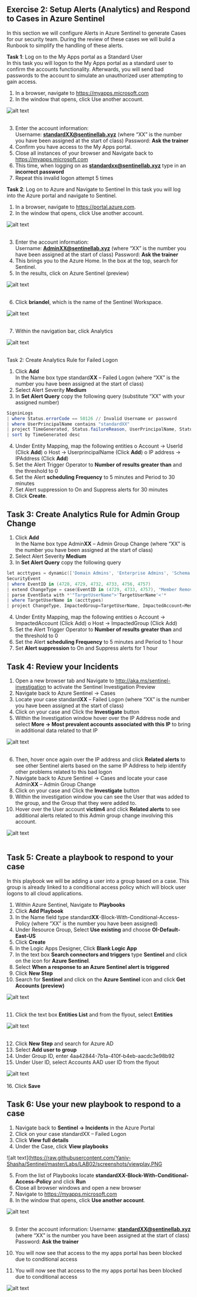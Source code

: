 ## Exercise 2: Setup Alerts (Analytics) and Respond to Cases in Azure Sentinel
In this section we will configure Alerts in Azure Sentinel to generate Cases for our security team.  During the review of these cases we will build a Runbook to simplify the handling of these alerts.<br>

**Task 1**: Log on to the My Apps portal as a Standard User<br>
In this task you will logon to the My Apps portal as a standard user to confirm the accounts functionality.  Afterwards, you will send bad passwords to the account to simulate an unauthorized user attempting to gain access.
1.	In a browser, navigate to https://myapps.microsoft.com
2.	In the window that opens, click Use another account. 

![alt text](https://raw.githubusercontent.com/Yaniv-Shasha/Sentinel/master/Labs/LAB02/screenshots/login.PNG
)<br><br>

3.	Enter the account information:<br>
Username: **standardXX@sentinellab.xyz** (where “XX” is the number you have been assigned at the start of class)
Password: **Ask the trainer**
4.	Confirm you have access to the My Apps portal.
5.	Close all instances of your browser and Navigate back to https://myapps.microsoft.com
6.	This time, when logging on as **standardxx@sentinellab.xyz** type in an **incorrect password**
7.	Repeat this invalid logon attempt 5 times

**Task 2**: Log on to Azure and Navigate to Sentinel
In this task you will log into the Azure portal and navigate to Sentinel.
1.	In a browser, navigate to https://portal.azure.com.
2.	In the window that opens, click Use another account. 

![alt text](https://raw.githubusercontent.com/Yaniv-Shasha/Sentinel/master/Labs/LAB02/screenshots/login.PNG
)<br><br>

3.	Enter the account information:<br>
Username: **AdminXX@sentinellab.xyz** (where “XX” is the number you have been assigned at the start of class)
Password: **Ask the trainer**
4.	This brings you to the Azure Home. In the box at the top, search for Sentinel.
5.	In the results, click on Azure Sentinel (preview)

![alt text](https://raw.githubusercontent.com/Yaniv-Shasha/Sentinel/master/Labs/LAB01/screenshots/portal2.PNG
)<br><br>

6.	Click **briandel**, which is the name of the Sentinel Workspace.

![alt text](https://raw.githubusercontent.com/Yaniv-Shasha/Sentinel/master/Labs/LAB01/screenshots/workspace.PNG
)<br><br>

7.	Within the navigation bar, click Analytics

![alt text](https://raw.githubusercontent.com/Yaniv-Shasha/Sentinel/master/Labs/LAB02/screenshots/analytics.png
)<br><br>

Task 2: Create Analytics Rule for Failed Logon
1.	Click **Add**<br>
In the Name box type standard**XX** – Failed Logon (where “XX” is the number you have been assigned at the start of class)<br>
2.	Select Alert Severity **Medium**
3.	In **Set Alert Query** copy the following query (substitute “XX” with your assigned number)
```powershell
SigninLogs
| where Status.errorCode == 50126 // Invalid Username or password
| where UserPrincipalName contains "standardXX" 
| project TimeGenerated, Status.failureReason, UserPrincipalName, Status.errorCode, UserId, IPAddress 
| sort by TimeGenerated desc
```

4.	Under Entity Mapping, map the following entities
o	Account -> UserId (Click **Add**)
o	Host -> UserprincipalName (Click **Add**)
o	IP address -> IPAddress (Click **Add**)
5.	Set the Alert Trigger Operator to **Number of results greater than** and the threshold to 0
6.	Set the Alert **scheduling Frequency** to 5 minutes and Period to 30 minutes
7.	Set Alert suppression to On and Suppress alerts for 30 minutes
8.	Click **Create**.

## Task 3: Create Analytics Rule for Admin Group Change
1.	Click **Add**<br>
In the Name box type Admin**XX** – Admin Group Change (where “XX” is the number you have been assigned at the start of class)
2.	Select Alert Severity **Medium**
3.	In **Set Alert Query** copy the following query
```powershell
let accttypes = dynamic(['Domain Admins', 'Enterprise Admins', 'Schema Admins', 'Administrators' , 'Account Operators' , 'Backup Operators' , 'Print Operators' , 'Server Operators' , 'Domain Controllers' , 'Read-only Domain Controllers' , 'Group Policy Creator Owners' , 'Cryptographic Operators']);
SecurityEvent 
| where EventID in (4728, 4729, 4732, 4733, 4756, 4757)
| extend ChangeType = case(EventID in (4729, 4733, 4757), "Member Removed", "Member Added") 
| parse EventData with *'"TargetUserName">'TargetUserName'<'*
| where TargetUserName in (accttypes)
| project ChangeType, ImpactedGroup=TargetUserName, ImpactedAccount=MemberName, ChangeMaker=Account, DC=Computer
```

4.	Under Entity Mapping, map the following entities
o	Account -> ImpactedAccount (Click Add)
o	Host -> ImpactedGroup (Click Add)
5.	Set the Alert Trigger Operator to **Number of results greater than** and the threshold to 0
6.	Set the Alert **scheduling Frequency** to 5 minutes and Period to 1 hour
7.	Set **Alert suppression** to On and Suppress alerts for 1 hour

## Task 4: Review your Incidents
1.	Open a new browser tab and Navigate to http://aka.ms/sentinel-investigation to activate the Sentinel Investigation Preview<br>
2.	Navigate back to Azure Sentinel -> Cases
3.	Locate your case standard**XX** – Failed Logon (where “XX” is the number you have been assigned at the start of class)
4.	Click on your case and Click the **Investigate** button
5.	Within the Investigation window hover over the IP Address node and select **More -> Most prevalent accounts associated with this IP** to bring in additional data related to that IP<br>

![alt text](https://raw.githubusercontent.com/Yaniv-Shasha/Sentinel/master/Labs/LAB02/screenshots/invest01.PNG
)<br><br>

6.	Then, hover once again over the IP address and click **Related alerts** to see other Sentinel alerts based on the same IP Address to help identify other problems related to this bad logon<br>
7.	Navigate back to Azure Sentinel -> Cases and locate your case Admin**XX** – Admin Group Change
8.	Click on your case and Click the **Investigate** button
9.	Within the investigation window you can see the User that was added to the group, and the Group that they were added to.
10.	Hover over the User account **victim4** and click **Related alerts** to see additional alerts related to this Admin group change involving this account.

![alt text](https://raw.githubusercontent.com/Yaniv-Shasha/Sentinel/master/Labs/LAB02/screenshots/invest02.PNG
)<br><br>

## Task 5: Create a playbook to respond to your case
In this playbook we will be adding a user into a group based on a case.  This group is already linked to a conditional access policy which will block user logons to all cloud applications.

1.	Within Azure Sentinel, Navigate to **Playbooks**
2.	Click **Add Playbook**
3.	In the Name field type standard**XX**-Block-With-Conditional-Access-Policy (where “XX” is the number you have been assigned)
4.	Under Resource Group, Select **Use existing** and choose **OI-Default-East-US**
5.	Click **Create**
6.	In the Logic Apps Designer, Click **Blank Logic App**
7.	In the text box **Search connectors and triggers** type **Sentinel** and click on the icon for **Azure Sentinel**.
8.	Select **When a response to an Azure Sentinel alert is triggered**
9.	Click **New Step**
10.	Search for **Sentinel** and click on the **Azure Sentinel** icon and click **Get Accounts (preview)**

![alt text](https://raw.githubusercontent.com/Yaniv-Shasha/Sentinel/master/Labs/LAB02/screenshots/play01.PNG
)<br><br>

11.	Click the text box **Entities List** and from the flyout, select **Entities**

![alt text](https://raw.githubusercontent.com/Yaniv-Shasha/Sentinel/master/Labs/LAB02/screenshots/entat01.PNG
)<br><br>

12.	Click **New Step** and search for Azure AD
13.	Select **Add user to group**
14.	Under Group ID, enter 4aa42844-7b1a-410f-b4eb-aacdc3e98b92
15.	Under User ID, select Accounts AAD user ID from the flyout

![alt text](https://raw.githubusercontent.com/Yaniv-Shasha/Sentinel/master/Labs/LAB02/screenshots/accountAAD.PNG
)<br><br>
16.	Click **Save**

## Task 6: Use your new playbook to respond to a case
1.	Navigate back to **Sentinel -> Incidents** in the Azure Portal
2.	Click on your case standardXX – Failed Logon
3.	Click **View full details**
4.	Under the Case, click **View playbooks**

![alt text](https://raw.githubusercontent.com/Yaniv-Shasha/Sentinel/master/Labs/LAB02/screenshots/viewplay.PNG

5.	From the list of Playbooks locate **standardXX-Block-With-Conditional-Access-Policy** and click **Run**
6.	Close all browser windows and open a new browser
7.	Navigate to https://myapps.microsoft.com
8.	In the window that opens, click **Use another account**. 

![alt text](https://raw.githubusercontent.com/Yaniv-Shasha/Sentinel/master/Labs/LAB02/screenshots/login.PNG
)<br><br>

9.	Enter the account information:
Username: **standardXX@sentinellab.xyz** (where “XX” is the number you have been assigned at the start of class)
Password: **Ask the trainer**
10.	You will now see that access to the my apps portal has been blocked due to conditional access

10.	You will now see that access to the my apps portal has been blocked due to conditional access

![alt text](https://raw.githubusercontent.com/Yaniv-Shasha/Sentinel/master/Labs/LAB02/screenshots/myapp.PNG
)<br><br>
